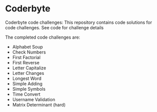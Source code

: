 # Coderbyte
Coderbyte code challenges: This repository contains code solutions for code challenges.  See code for challenge details

The completed code challenges are:
 - Alphabet Soup
 - Check Numbers
 - First Factorial
 - First Reverse
 - Letter Capitalize
 - Letter Changes
 - Longest Word
 - Simple Adding
 - Simple Symbols
 - Time Convert
 - Username Validation
 - Matrix Determinant (hard)
